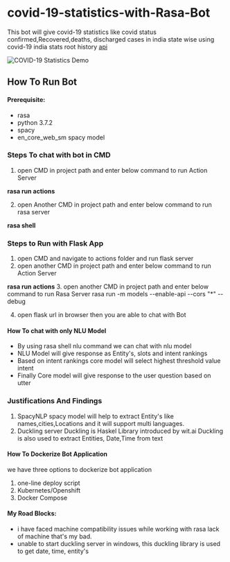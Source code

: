 # covid-19-statistics-with-Rasa-Bot
This bot will give covid-19 statistics like covid status confirmed,Recovered,deaths, discharged cases in india state wise  using covid-19 india stats root history [api](https://api.rootnet.in/covid19-in/stats/history)

![ COVID-19 Statistics Demo](Rasa_bot_demo.gif)

## How To Run Bot
#### Prerequisite:
* rasa
* python 3.7.2
* spacy
* en_core_web_sm spacy model
### Steps To chat with bot in CMD
1. open CMD in project path and enter below command to run Action Server

**rasa run actions**

2. open Another CMD in project path and enter below command to run rasa server

**rasa shell**

### Steps to Run with Flask App
1. open CMD and navigate to actions folder and run flask server 
2. open another CMD in project path and enter below command to run Action Server

**rasa run actions**
3.  open another CMD in project path and enter below command to run Rasa Server
 rasa run -m models --enable-api --cors "*" --debug

4. open flask url in browser then you are able to chat with Bot

#### How To chat with only NLU Model 
 * By using rasa shell nlu command we can chat with nlu model
 * NLU Model will give response as Entity's, slots and intent rankings
 * Based on intent rankings core model will select highest threshold value intent 
 * Finally Core model will give response to the user question based on utter  

### Justifications And Findings


1. SpacyNLP
   spacy model will help to extract Entity's like names,cities,Locations and it will support multi languages.
2. Duckling server 
   Duckling is Haskel Library introduced by wit.ai
   Duckling is also used to extract Entities, Date,Time from text
#### How To Dockerize Bot Application
we have three options to dockerize bot application
1. one-line deploy script
2. Kubernetes/Openshift
3. Docker Compose

#### My Road Blocks:

* i have faced machine compatibility issues while working with rasa lack of machine that's my bad.
* unable to start duckling server in windows, this duckling library is used to get date, time, entity's 



